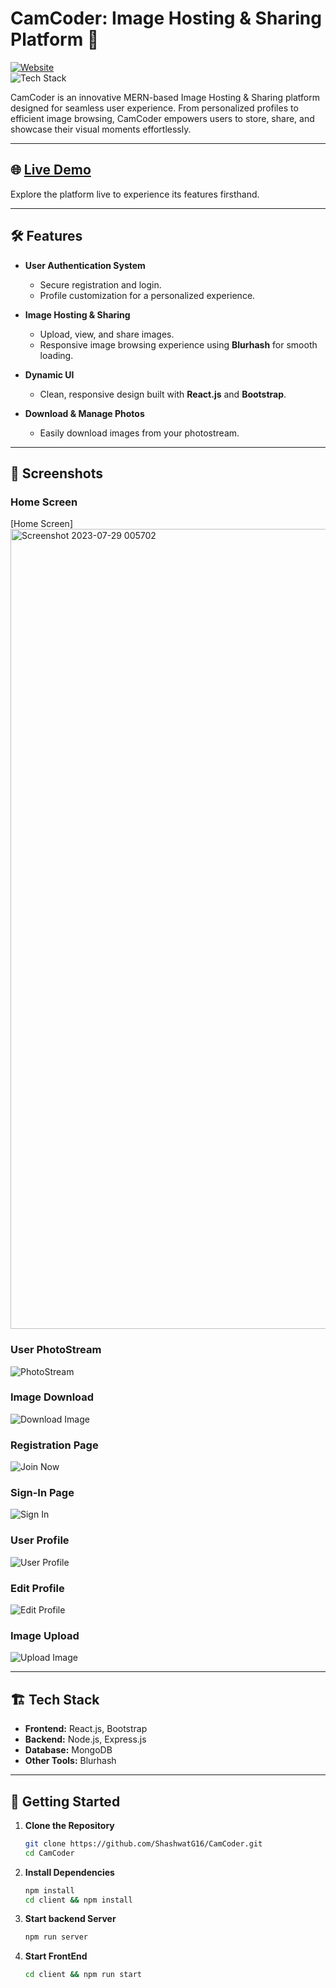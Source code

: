 # CamCoder: Image Hosting & Sharing Platform 🌟  
[![Website](https://img.shields.io/badge/Website-Live%20Now-green)](https://camcoder.onrender.com/)  
![Tech Stack](https://img.shields.io/badge/Tech%20Stack-MERN-blue)  

CamCoder is an innovative MERN-based Image Hosting & Sharing platform designed for seamless user experience. From personalized profiles to efficient image browsing, CamCoder empowers users to store, share, and showcase their visual moments effortlessly.

---

## 🌐 [Live Demo](https://camcoder.onrender.com/)  
Explore the platform live to experience its features firsthand.

---

## 🛠️ Features  
- **User Authentication System**  
  - Secure registration and login.  
  - Profile customization for a personalized experience.  

- **Image Hosting & Sharing**  
  - Upload, view, and share images.  
  - Responsive image browsing experience using **Blurhash** for smooth loading.  

- **Dynamic UI**  
  - Clean, responsive design built with **React.js** and **Bootstrap**.  

- **Download & Manage Photos**  
  - Easily download images from your photostream.  

---

## 📸 Screenshots  

### Home Screen  
[Home Screen]<img width="1280" alt="Screenshot 2023-07-29 005702" src="https://github.com/ShashwatG16/CamCoder/assets/84587801/cc6429f4-b330-4010-8f22-f01da2b7a1f2"> 

### User PhotoStream  
![PhotoStream](https://github.com/ShashwatG16/CamCoder/assets/84587801/e2668b98-d9da-433a-ab62-e34fdf352287)  

### Image Download  
![Download Image](https://github.com/ShashwatG16/CamCoder/assets/84587801/69eedf0f-64b7-4241-9fe8-1d7665996a72)  

### Registration Page  
![Join Now](https://github.com/ShashwatG16/CamCoder/assets/84587801/c376ea13-e7dc-45c2-ad42-33d3d3566073)  

### Sign-In Page  
![Sign In](https://github.com/ShashwatG16/CamCoder/assets/84587801/fb6ba010-288a-407d-be54-ee633926bbe5)  

### User Profile  
![User Profile](https://github.com/ShashwatG16/CamCoder/assets/84587801/49058716-10d4-4ff1-80be-a51b21816f18)  

### Edit Profile  
![Edit Profile](https://github.com/ShashwatG16/CamCoder/assets/84587801/910df7a2-d26f-4113-b878-706ba004453f)  

### Image Upload  
![Upload Image](https://github.com/ShashwatG16/CamCoder/assets/84587801/95422651-9aa7-4692-8548-7b7b391ddd71)  

---

## 🏗️ Tech Stack  
- **Frontend:** React.js, Bootstrap  
- **Backend:** Node.js, Express.js  
- **Database:** MongoDB  
- **Other Tools:** Blurhash  

---

## 🚀 Getting Started  

1. **Clone the Repository**  
   ```bash
   git clone https://github.com/ShashwatG16/CamCoder.git
   cd CamCoder
2. **Install Dependencies**
   ```bash
   npm install
   cd client && npm install

4. **Start backend Server**
    ```bash
    npm run server
5. **Start FrontEnd**
   ```bash
   cd client && npm run start
